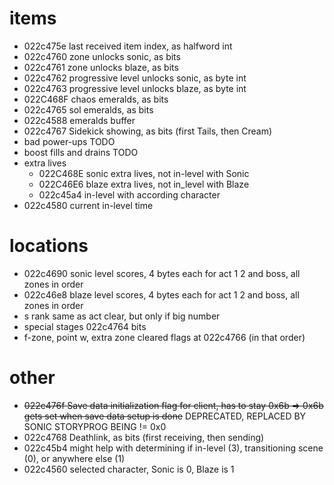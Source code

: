 # items
- 022c475e last received item index, as halfword int
- 022c4760 zone unlocks sonic, as bits
- 022c4761 zone unlocks blaze, as bits
- 022c4762 progressive level unlocks sonic, as byte int
- 022c4763 progressive level unlocks blaze, as byte int
- 022C468F chaos emeralds, as bits
- 022c4765 sol emeralds, as bits
- 022c4588 emeralds buffer
- 022c4767 Sidekick showing, as bits (first Tails, then Cream)
- bad power-ups TODO
- boost fills and drains TODO
- extra lives
  - 022C468E sonic extra lives, not in-level with Sonic
  - 022C46E6 blaze extra lives, not in_level with Blaze
  - 022c45a4 in-level with according character
- 022c4580 current in-level time

# locations
- 022c4690 sonic level scores, 4 bytes each for act 1 2 and boss, all zones in order
- 022c46e8 blaze level scores, 4 bytes each for act 1 2 and boss, all zones in order
- s rank same as act clear, but only if big number
- special stages 022c4764 bits
- f-zone, point w, extra zone cleared flags at 022c4766 (in that order)

# other
- ~~022c476f Save data initialization flag for client, has to stay 0x6b => 0x6b gets set when save data setup is done~~ DEPRECATED, REPLACED BY SONIC STORYPROG BEING != 0x0
- 022c4768 Deathlink, as bits (first receiving, then sending)
- 022c45b4 might help with determining if in-level (3), transitioning scene (0), or anywhere else (1)
- 022c4560 selected character, Sonic is 0, Blaze is 1
